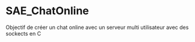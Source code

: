 # SAE_ChatOnline

Objectif de créer un chat online avec un serveur multi utilisateur avec des sockects en C
